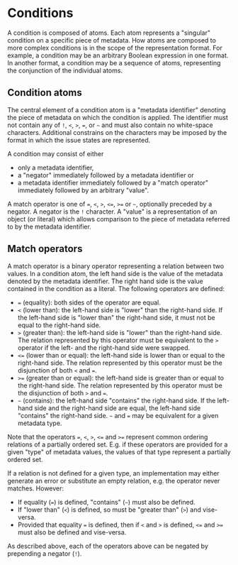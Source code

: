 # Conditions

A condition is composed of atoms. Each atom represents a "singular" condition on
a specific piece of metadata. How atoms are composed to more complex conditions
is in the scope of the representation format. For example, a condition may be an
arbitrary Boolean expression in one format. In another format, a condition may
be a sequence of atoms, representing the conjunction of the individual atoms.


## Condition atoms

The central element of a condition atom is a "metadata identifier" denoting the
piece of metadata on which the condition is applied. The identifier must not
contain any of `!`, `<`, `>`, `=`, or `~` and must also contain no white-space
characters. Additional constrains on the characters may be imposed by the format
in which the issue states are represented.

A condition may consist of either
 * only a metadata identifier,
 * a "negator" immediately followed by a metadata identifier or
 * a metadata identifier immediately followed by a "match operator" immediately
   followed by an arbitrary "value".

A match operator is one of `=`, `<`, `>`, `<=`, `>=` or `~`, optionally preceded
by a negator. A negator is the `!` character. A "value" is a representation of
an object (or literal) which allows comparison to the piece of metadata referred
to by the metadata identifier.


## Match operators

A match operator is a binary operator representing a relation between two
values. In a condition atom, the left hand side is the value of the metadata
denoted by the metadata identifier. The right hand side is the value contained
in the condition as a literal. The following operators are defined:

 * `=` (equality): both sides of the operator are equal.
 * `<` (lower than): the left-hand side is "lower" than the right-hand side.
   If the left-hand side is "lower than" the right-hand side, it must not be
   equal to the right-hand side.
 * `>` (greater than): the left-hand side is "lower" than the right-hand side.
   The relation represented by this operator must be equivalent to the `>`
   operator if the left- and the right-hand side were swapped.
 * `<=` (lower than or equal): the left-hand side is lower than or equal to the
   right-hand side. The relation represented by this operator must be the
   disjunction of both `<` and `=`.
 * `>=` (greater than or equal): the left-hand side is greater than or equal to
   the right-hand side. The relation represented by this operator must be the
   disjunction of both `>` and `=`.
 * `~` (contains): the left-hand side "contains" the right-hand side. If the
   left-hand side and the right-hand side are equal, the left-hand side
   "contains" the right-hand side. `~` and `=` may be equivalent for a given
   metadata type.

Note that the operators `=`, `<`, `>`, `<=` and `>=` represent common ordering
relations of a partially ordered set. E.g. if these operators are provided for
a given "type" of metadata values, the values of that type represent a partially
ordered set.

If a relation is not defined for a given type, an implementation may either
generate an error or substitute an empty relation, e.g. the operator never
matches. However:

 * If equality (`=`) is defined, "contains" (`~`) must also be defined.
 * If "lower than" (`<`) is defined, so must be "greater than" (`>`) and
   vise-versa.
 * Provided that equality `=` is defined, then if `<` and `>` is defined, `<=`
   and `>=` must also be defined and vise-versa.

As described above, each of the operators above can be negated by prepending a
negator (`!`).

